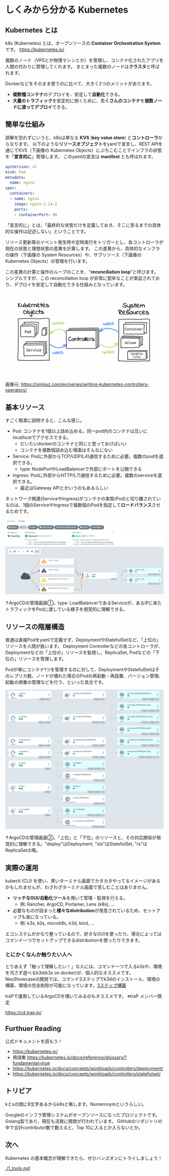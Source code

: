 # しくみから分かる Kubernetes

## Kubernetes とは

k8s (Kubernetes) とは、オープンソースの **Container Orchestration System** です。
https://kubernetes.io/

複数のノード（VPSとか物理マシンとか）を管理し、コンテナ化されたアプリを人間の代わりに管理してくれます。
まとまった複数のノードは**クラスタ**と呼ばれます。

Dockerなどをそのまま使うのに比べて、大きく2つのメリットがあります。

- **複数種コンテナ**のデプロイを、安定して**自動化**できる。
- **大量のトラフィック**を安定的に捌くために、**たくさんのコンテナ**を**複数ノードに渡ってデプロイ**できる。

## 簡単な仕組み

誤解を恐れずにいうと、k8sは単なる **KVS** (**key value store**) と**コントローラ**からなります。
以下のような**リソースオブジェクト**をyamlで宣言し、REST APIを通じてKVS（下画像の Kubernetes Objects）にぶちこむことでインフラの状態を「**宣言的に**」管理します。
このyamlの宣言は **manifest** とも呼ばれます。

```yaml
apiVersion: v1
kind: Pod
metadata:
  name: nginx
spec:
  containers:
  - name: nginx
    image: nginx:1.14.2
    ports:
    - containerPort: 80
```

「宣言的に」とは、「最終的な状態だけを定義しておき、そこに至るまでの具体的な操作は記述しない」ということです。

リソース更新等のイベント発生時や定時実行をトリガーとし、各コントローラが現在の状態と理想状態の差異を計算します。
この差異から、具体的なインフラの操作（下画像の System Resources）や、サブリソース（下画像の Kubernetes Objects）の管理を行います。

この差異の計算と操作のループのことを、"**reconciliation loop**"と呼びます。
シンプルですが、この reconciliation loop が非常に堅牢なことが実証されており、デプロイを安定して自動化できる仕組みとなっています。

![kubernetes controllers](../images/0_kubernetes_controllers.png)

画像元: https://iximiuz.com/en/series/writing-kubernetes-controllers-operators/

## 基本リソース

すごく簡潔に説明すると、こんな感じ。

- Pod: コンテナを1個以上詰め込める。同一pod内のコンテナは互いにlocalhostでアクセスできる。
    - だいたいdockerのコンテナと同じと思っておけばいい
    - コンテナを複数個詰め込む場面はそんなにない
- Service: Podに外部からTCP/UDP(L4)通信するために必要。複数のpodを選択できる。
    - type: NodePortやLoadBalancerで外部にポートを公開できる
- Ingress: Podに外部からHTTP(L7)通信するために必要。複数のserviceを選択できる。
    - 最近はGateway APIとかいうのもあるらしい

ネットワーク関連(ServiceやIngress)がコンテナの実態(Pod)と切り離されているのは、1個のServiceやIngressで複数個のPodを指定して**ロードバランス**させるためです。

![argocd traffic](../images/0_argocd_traffic.png)

↑ArgoCDの管理画面①。type: LoadBalancerであるServiceが、あるIPに来たトラフィックをPodに渡している様子を視覚的に理解できる。

## リソースの階層構造

普通は直接Podをyamlで定義せず、DeploymentやStatefulSetなど、「上位の」リソースを人間が扱います。
Deployment Controllerなどの各コントローラが、Deploymentなどの「上位の」リソースを監視し、ReplicaSet, Podなどの「下位の」リソースを管理します。

Podが単にコンテナ1つを管理するのに対して、DeploymentやStatefulSetはそのレプリカ数、ノードが壊れた場合のPodの再起動・再設置、バージョン管理、起動の順番の管理などを行う、といった具合です。

![argocd objects](../images/0_argocd_objects.png)

↑ArgoCDの管理画面②。「上位」と「下位」のリソースと、その対応関係が視覚的に理解できる。"deploy"はDeployment, "sts"はStatefulSet, "rs"はReplicaSetの略。

## 実際の運用

kubectl (CLI) を使い、黒いターミナル画面でカタカタやってるイメージがあるかもしれませんが、わざわざターミナル画面で苦しむことはありません。

- **リッチなGUI/自動化ツール**を用いて管理・監視を行える。
    - 例: Rancher, ArgoCD, Portainer, Lens (k8s), ...
- 必要なものが詰まった**様々なdistribution**が用意されているため、セットアップも楽になっている。
    - 例: k3s, k0s, microk8s, k3d, kind, ...

エコシステムがかなり整っているので、好きなGUIを使ったり、場合によってはコマンド一つでセットアップできるdistributionを使ったりできます。

### とにかくなんか触りたい人へ

とりあえず「触って理解したい！」な人には、コマンド一つで入るk3sや、環境を汚さず遊べるk3d(k3s on docker)が、個人的なオススメです。
NeoShowcaseの開発では、コマンド3ステップでk3dのインストール、環境の構築、環境の完全削除が可能になっています。[3ステップ構築](https://github.com/traPtitech/NeoShowcase/blob/main/docs/development.md#k8s-backend-k3d)

traPで運用しているArgoCDを覗いてみるのもオススメです。
※traP メンバー限定

https://cd.trap.jp/

## Furthuer Reading

公式ドキュメントを読もう！

- https://kubernetes.io/
- 用語集 https://kubernetes.io/docs/reference/glossary/?fundamental=true
- https://kubernetes.io/docs/concepts/workloads/controllers/deployment/
- https://kubernetes.io/docs/concepts/workloads/controllers/statefulset/

## トリビア

kとsの間に8文字あるからk8sと略します。Numeronymというらしい。

Googleのインフラ管理システムがオープンソースになったプロジェクトです。
Golang製であり、現在も活発に開発が行われています。
GitHubのリポジトリの中で合計contributor数で数えると、Top 10に入るとか入らないとか。

## 次へ

Kubernetes の基本概念が理解できたら、ぜひハンズオンにトライしましょう！

[./1_tools.md](./1_tools.md)
